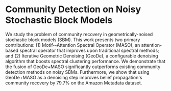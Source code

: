 # Community Detection on Noisy Stochastic Block Models

We study the problem of community recovery in geometrically-noised stochastic block models (SBM). This work presents two primary contributions: (1) Motif--Attention Spectral Operator (MASO), an attention-based spectral operator that improves upon traditional spectral methods; and (2) Iterative Geometric Denoising (GeoDe), a configurable denoising algorithm that boosts spectral clustering performance. We demonstrate that the fusion of GeoDe+MASO significantly outperforms existing community detection methods on noisy SBMs. Furthermore, we show that using GeoDe+MASO as a denoising step improves belief propagation's community recovery by 79.7% on the Amazon Metadata dataset.
